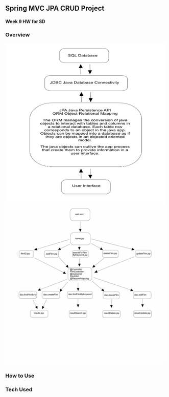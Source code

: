 ## Spring MVC JPA CRUD Project

#### Week 9 HW for SD

### Overview

<img src="https://github.com/sgmerwin/JPACRUDProject/blob/master/JPA_img.jpg" width="500" height="500">

<img src="https://github.com/sgmerwin/SpringMVCFilmCRUD/blob/master/readme_1_11_20.jpg" width="500" height="500">

### How to Use

### Tech Used
